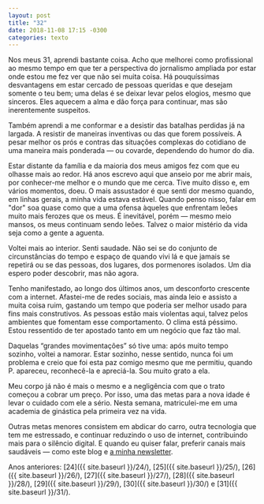 ```yaml
---
layout: post
title: "32"
date: 2018-11-08 17:15 -0300
categories: texto
---
```

Nos meus 31, aprendi bastante coisa. Acho que melhorei como profissional ao mesmo tempo em que ter a perspectiva do jornalismo ampliada por estar onde estou me fez ver que não sei muita coisa. Há pouquíssimas desvantagens em estar cercado de pessoas queridas e que desejam somente o teu bem; uma delas é se deixar levar pelos elogios, mesmo que sinceros. Eles aquecem a alma e dão força para continuar, mas são inerentemente suspeitos.

Também aprendi a me conformar e a desistir das batalhas perdidas já na largada. A resistir de maneiras inventivas ou das que forem possíveis. A pesar melhor os prós e contras das situações complexas do cotidiano de uma maneira mais ponderada — ou covarde, dependendo do humor do dia.

Estar distante da família e da maioria dos meus amigos fez com que eu olhasse mais ao redor. Há anos escrevo aqui que anseio por me abrir mais, por conhecer-me melhor e o mundo que me cerca. Tive muito disso e, em vários momentos, doeu. O mais assustador é que senti dor mesmo quando, em linhas gerais, a minha vida estava estável. Quando penso nisso, falar em "dor" soa quase como que a uma ofensa àqueles que enfrentam leões muito mais ferozes que os meus. É inevitável, porém — mesmo meio mansos, os meus continuam sendo leões. Talvez o maior mistério da vida seja como a gente a aguenta.

Voltei mais ao interior. Senti saudade. Não sei se do conjunto de circunstâncias do tempo e espaço de quando vivi lá e que jamais se repetirá ou se das pessoas, dos lugares, dos pormenores isolados. Um dia espero poder descobrir, mas não agora.

Tenho manifestado, ao longo dos últimos anos, um desconforto crescente com a internet. Afastei-me de redes sociais, mas ainda leio e assisto a muita coisa ruim, gastando um tempo que poderia ser melhor usado para fins mais construtivos. As pessoas estão mais violentas aqui, talvez pelos ambientes que fomentam esse comportamento. O clima está péssimo. Estou ressentido de ter apostado tanto em um negócio que faz tão mal.

Daquelas “grandes movimentações” só tive uma: após muito tempo sozinho, voltei a namorar. Estar sozinho, nesse sentido, nunca foi um problema e creio que foi esta paz comigo mesmo que me permitiu, quando P. apareceu, reconhecê-la e apreciá-la. Sou muito grato a ela.

Meu corpo já não é mais o mesmo e a negligência com que o trato começou a cobrar um preço. Por isso, uma das metas para a nova idade é levar o cuidado com ele a sério. Nesta semana, matriculei-me em uma academia de ginástica pela primeira vez na vida.

Outras metas menores consistem em abdicar do carro, outra tecnologia que tem me estressado, e continuar reduzindo o uso de internet, contribuindo mais para o silêncio digital. E quando eu quiser falar, preferir canais mais saudáveis — como este blog e [a minha newsletter](https://newsletter.ghed.in).

Anos anteriores: [24]({{ site.baseurl }}/24/), [25]({{ site.baseurl }}/25/), [26]({{ site.baseurl }}/26/), [27]({{ site.baseurl }}/27/), [28]({{ site.baseurl }}/28/), [29]({{ site.baseurl }}/29/), [30]({{ site.baseurl }}/30/) e [31]({{ site.baseurl }}/31/).
